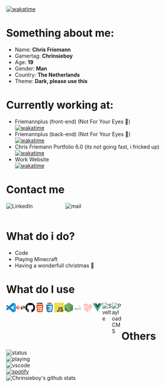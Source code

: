 [![wakatime](https://wakatime.com/badge/user/1d1f8a72-ada4-4696-b645-46d5cb47a200.svg)](https://wakatime.com/@1d1f8a72-ada4-4696-b645-46d5cb47a200)

# Something about me:
- Name: **Chris Friemann**
- Gamertag: **Chrinsieboy**
- Age: **19**
- Gender: **Man**
- Country: **The Netherlands**
- Theme: **Dark, please use this**

# Currently working at:
- Friemannplus (front-end) (Not For Your Eyes 👀) <br/>
[![wakatime](https://wakatime.com/badge/user/1d1f8a72-ada4-4696-b645-46d5cb47a200/project/3879ee2e-d26e-42d6-ab9d-b7877835dc06.svg)](https://wakatime.com/badge/user/1d1f8a72-ada4-4696-b645-46d5cb47a200/project/3879ee2e-d26e-42d6-ab9d-b7877835dc06)
- Friemannplus (back-end) (Not For Your Eyes 👀) <br/>
[![wakatime](https://wakatime.com/badge/user/1d1f8a72-ada4-4696-b645-46d5cb47a200/project/077a14dd-1d2f-4a32-a269-acfa570fd2e9.svg)](https://wakatime.com/badge/user/1d1f8a72-ada4-4696-b645-46d5cb47a200/project/077a14dd-1d2f-4a32-a269-acfa570fd2e9)
- Chris Friemann Portfolio 6.0 (its not going fast, i fricked up) <br/>
[![wakatime](https://wakatime.com/badge/user/1d1f8a72-ada4-4696-b645-46d5cb47a200/project/5a816207-1da2-4eb6-a857-4af872a969ca.svg)](https://wakatime.com/badge/user/1d1f8a72-ada4-4696-b645-46d5cb47a200/project/5a816207-1da2-4eb6-a857-4af872a969ca)
- Work Website <br/>
[![wakatime](https://wakatime.com/badge/user/1d1f8a72-ada4-4696-b645-46d5cb47a200/project/67c240d1-583d-4b06-8c2d-445461b48811.svg)](https://wakatime.com/badge/user/1d1f8a72-ada4-4696-b645-46d5cb47a200/project/67c240d1-583d-4b06-8c2d-445461b48811)

# Contact me 
[<img align="left" alt="LinkedIn" width="160" src="https://github.com/melanieshi0120/melanieshi0120/blob/master/linkedin.ico" />]( http://www.linkedin.com/in/chrisfriemann) [<img align="left" alt="mail" width="90" src="https://cdn.vox-cdn.com/thumbor/8fWz6qpiMYMsZhY4vrc9Vhl5yL8=/0x110:1320x770/fit-in/1200x600/cdn.vox-cdn.com/uploads/chorus_asset/file/21939811/newgmaillogo.jpg" />](mailto:contact@chris.friemann.nl)
<br /><br />

# What do i do?
- Code
- Playing Minecraft
- Having a wonderfull christmas 🎄

# What do I use
<img align="left" alt="Visual Studio Code" width="26px" src="https://raw.githubusercontent.com/github/explore/80688e429a7d4ef2fca1e82350fe8e3517d3494d/topics/visual-studio-code/visual-studio-code.png" />
<img align="left" alt="Git" width="26px" src="https://raw.githubusercontent.com/github/explore/80688e429a7d4ef2fca1e82350fe8e3517d3494d/topics/git/git.png" />
<img align="left" alt="GitHub" width="26px" src="https://raw.githubusercontent.com/github/explore/78df643247d429f6cc873026c0622819ad797942/topics/github/github.png" />
<img align="left" alt="HTML5" width="26px" src="https://raw.githubusercontent.com/github/explore/80688e429a7d4ef2fca1e82350fe8e3517d3494d/topics/html/html.png" />
<img align="left" alt="CSS3" width="26px" src="https://raw.githubusercontent.com/github/explore/80688e429a7d4ef2fca1e82350fe8e3517d3494d/topics/css/css.png" />
<img align="left" alt="JavaScript" width="26px" src="https://raw.githubusercontent.com/github/explore/80688e429a7d4ef2fca1e82350fe8e3517d3494d/topics/javascript/javascript.png" />
<img align="left" alt="Node.js" width="26px" src="https://raw.githubusercontent.com/github/explore/80688e429a7d4ef2fca1e82350fe8e3517d3494d/topics/nodejs/nodejs.png" />
<img align="left" alt="MySQL" width="26px" src="https://raw.githubusercontent.com/github/explore/80688e429a7d4ef2fca1e82350fe8e3517d3494d/topics/mysql/mysql.png" />
<img align="left" alt="Laravel" width="26px" src="https://raw.githubusercontent.com/github/explore/80688e429a7d4ef2fca1e82350fe8e3517d3494d/topics/laravel/laravel.png" />
<img align="left" alt="Vuejs" width="26px" src="https://raw.githubusercontent.com/github/explore/80688e429a7d4ef2fca1e82350fe8e3517d3494d/topics/vue/vue.png" />
<img align="left" alt="Svelte" width="26px" src="https://avatars.githubusercontent.com/u/23617963?s=280&v=4" />
<img align="left" alt="PayloadCMS" width="26px" src="https://avatars.githubusercontent.com/u/62968818?s=280&v=4" />
<br/>
<br/>

# Others
![status](https://api.statusbadges.me/badge/status/352799514442072065) <br/>
![playing](https://api.statusbadges.me/badge/playing/352799514442072065) <br/>
![vscode](https://api.statusbadges.me/badge/vscode/352799514442072065) <br/>
[![spotify](https://api.statusbadges.me/badge/spotify/352799514442072065)](https://api.statusbadges.me/openspotify/352799514442072065)<br/>
![Chrinsieboy's github stats](https://github-readme-stats.vercel.app/api?username=chrinsieboy&show_icons=true&theme=github_dark )<br/>

